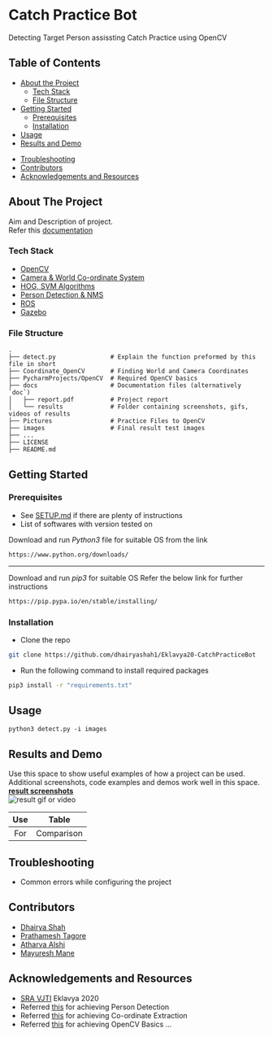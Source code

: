 # Catch Practice Bot 
Detecting Target Person assissting Catch Practice using OpenCV


<!-- TABLE OF CONTENTS -->
## Table of Contents

* [About the Project](#about-the-project)
  * [Tech Stack](#tech-stack)
  * [File Structure](#file-structure)
* [Getting Started](#getting-started)
  * [Prerequisites](#prerequisites)
  * [Installation](#installation)
* [Usage](#usage)
* [Results and Demo](#results-and-demo)
<!--* [Future Work](#future-work)--> 
* [Troubleshooting](#troubleshooting)
* [Contributors](#contributors)
* [Acknowledgements and Resources](#acknowledgements-and-resources)
<!--* [License](#license)-->


<!-- ABOUT THE PROJECT -->
## About The Project
<!--[![Product Name Screen Shot][product-screenshot]](https://example.com)  -->

Aim and Description of project.  
Refer this [documentation]()

### Tech Stack

* [OpenCV](https://opencv.org/)
* [Camera & World Co-ordinate System](https://www.learnopencv.com/geometry-of-image-formation/)
* [HOG, SVM Algorithms](https://www.pyimagesearch.com/2014/11/10/histogram-oriented-gradients-object-detection/)
* [Person Detection & NMS](https://www.pyimagesearch.com/2015/11/09/pedestrian-detection-opencv/)
* [ROS](http://wiki.ros.org/Documentation)  
* [Gazebo](http://gazebosim.org/tutorials)


### File Structure
    .
    ├── detect.py               # Explain the function preformed by this file in short
    ├── Coordinate_OpenCV       # Finding World and Camera Coordinates  
    ├── PycharmProjects/OpenCV  # Required OpenCV basics
    ├── docs                    # Documentation files (alternatively `doc`)
    │   ├── report.pdf          # Project report
    │   └── results             # Folder containing screenshots, gifs, videos of results
    ├── Pictures                # Practice Files to OpenCV
    ├── images                  # Final result test images
    ├── ...
    ├── LICENSE
    ├── README.md 
<!--├── Setup.md                # If Installation instructions are lengthy
    └── todo.md                 # If Future developments and current status gets lengthy
    -->

<!-- GETTING STARTED -->
## Getting Started

### Prerequisites

* See [SETUP.md](https://link/to/setup.md) if there are plenty of instructions
* List of softwares with version tested on 

Download and run *Python3* file for suitable OS from the link
```sh
https://www.python.org/downloads/
```
______________________________________________________________________________________

Download and run *pip3* for suitable OS
Refer the below link for further instructions
```sh
https://pip.pypa.io/en/stable/installing/
```

### Installation
* Clone the repo
```sh
git clone https://github.com/dhairyashah1/Eklavya20-CatchPracticeBot
```
 
* Run the following command to install required packages  
```sh
pip3 install -r "requirements.txt"
```

<!-- USAGE EXAMPLES -->
## Usage
```
python3 detect.py -i images
```


<!-- RESULTS AND DEMO -->
## Results and Demo
Use this space to show useful examples of how a project can be used. Additional screenshots, code examples and demos work well in this space.  
[**result screenshots**](https://result.png)  
![**result gif or video**](https://result.gif)  

| Use  |  Table  |
|:----:|:-------:| 
| For  | Comparison|


<!-- FUTURE WORK 
## Future Work
* See [todo.md](https://todo.md) for seeing developments of this project
- [x] Task 1
- [x] Task 2
- [ ] Task 3
- [ ] Task 4  -->


<!-- TROUBLESHOOTING -->
## Troubleshooting
* Common errors while configuring the project


<!-- CONTRIBUTORS -->
## Contributors
* [Dhairya Shah](https://github.com/dhairyashah1)
* [Prathamesh Tagore](https://github.com/meshtag)
* [Atharva Alshi](https://github.com/atharva1608)
* [Mayuresh Mane](https://github.com/Mayuresh351)


<!-- ACKNOWLEDGEMENTS AND REFERENCES -->
## Acknowledgements and Resources
* [SRA VJTI](http://sra.vjti.info/) Eklavya 2020  
* Referred [this](https://www.pyimagesearch.com/2015/11/09/pedestrian-detection-opencv/) for achieving Person Detection  
* Referred [this](https://www.learnopencv.com/geometry-of-image-formation/) for achieving Co-ordinate Extraction 
* Referred [this](https://opencv.org/) for achieving OpenCV Basics
...


<!-- LICENSE 
## License
Describe your [License](LICENSE) for your proj -->